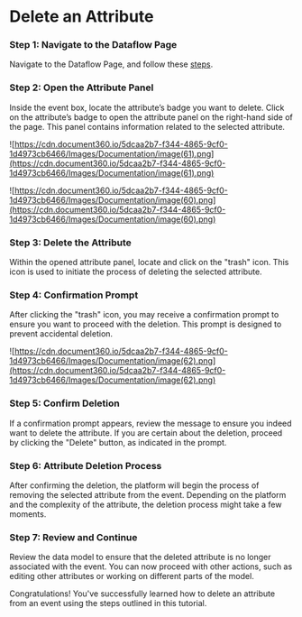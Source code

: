 # Delete an Attribute

### Step 1: Navigate to the Dataflow Page

Navigate to the Dataflow Page, and follow these [steps](../Naviage%20to%20Dataflow%20Page%2039d9ed3529a94178bf063c9f7ef0bc96.md).

### **Step 2: Open the Attribute Panel**

Inside the event box, locate the attribute’s badge you want to delete. Click on the attribute’s badge to open the attribute panel on the right-hand side of the page. This panel contains information related to the selected attribute.

![https://cdn.document360.io/5dcaa2b7-f344-4865-9cf0-1d4973cb6466/Images/Documentation/image(61).png](https://cdn.document360.io/5dcaa2b7-f344-4865-9cf0-1d4973cb6466/Images/Documentation/image(61).png)

![https://cdn.document360.io/5dcaa2b7-f344-4865-9cf0-1d4973cb6466/Images/Documentation/image(60).png](https://cdn.document360.io/5dcaa2b7-f344-4865-9cf0-1d4973cb6466/Images/Documentation/image(60).png)

### **Step 3: Delete the Attribute**

Within the opened attribute panel, locate and click on the "trash" icon. This icon is used to initiate the process of deleting the selected attribute.

### **Step 4: Confirmation Prompt**

After clicking the "trash" icon, you may receive a confirmation prompt to ensure you want to proceed with the deletion. This prompt is designed to prevent accidental deletion.

![https://cdn.document360.io/5dcaa2b7-f344-4865-9cf0-1d4973cb6466/Images/Documentation/image(62).png](https://cdn.document360.io/5dcaa2b7-f344-4865-9cf0-1d4973cb6466/Images/Documentation/image(62).png)

### **Step 5: Confirm Deletion**

If a confirmation prompt appears, review the message to ensure you indeed want to delete the attribute. If you are certain about the deletion, proceed by clicking the "Delete" button, as indicated in the prompt.

### **Step 6: Attribute Deletion Process**

After confirming the deletion, the platform will begin the process of removing the selected attribute from the event. Depending on the platform and the complexity of the attribute, the deletion process might take a few moments.

### **Step 7: Review and Continue**

Review the data model to ensure that the deleted attribute is no longer associated with the event. You can now proceed with other actions, such as editing other attributes or working on different parts of the model.

Congratulations! You've successfully learned how to delete an attribute from an event using the steps outlined in this tutorial.